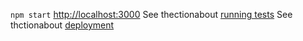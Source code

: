 `npm start`
[http://localhost:3000](http://localhost:3000)
See thectionabout [running tests](https://facebook.github.io/create-react-app/docs/running-tests) 
See thctionabout [deployment](https://facebook.github.io/create-react-app/docs/deployment)
